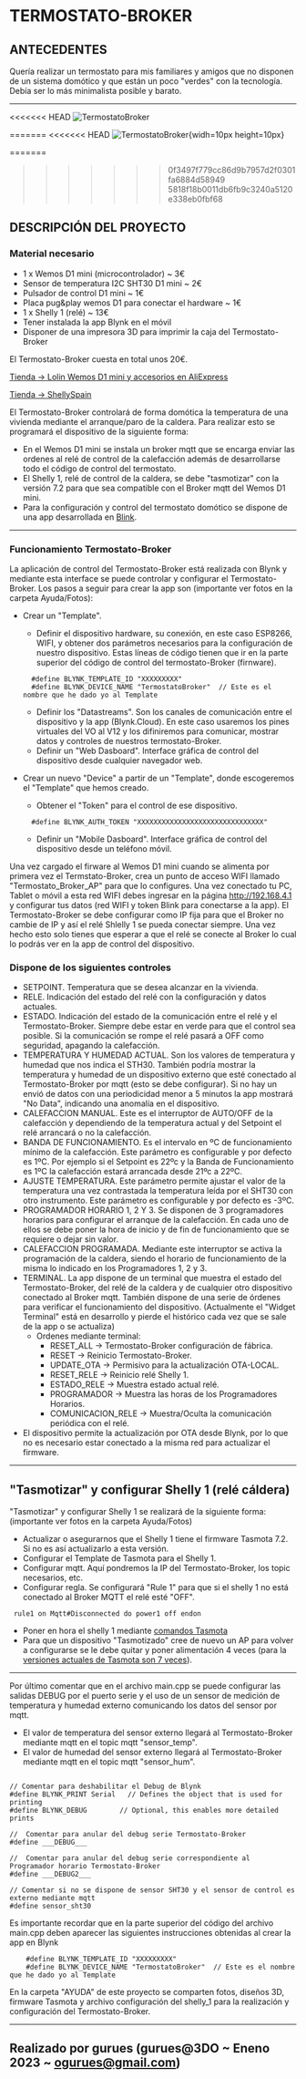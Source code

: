 # TERMOSTATO-BROKER

## ANTECEDENTES

Quería realizar un termostato para mis familiares y amigos que no disponen de un sistema domótico y que están un poco "verdes" con la tecnología. Debía ser lo más minimalista posible y barato.
___

<<<<<<< HEAD
![TermostatoBroker](/Ayuda/Fotos/TermostatoBroker.jpg)

=======
<<<<<<< HEAD
![TermostatoBroker](/Ayuda/Fotos/TermostatoBroker.jpg){widh=10px height=10px}

=======
>>>>>>> 0f3497f779cc86d9b7957d2f0301fa6884d58949
>>>>>>> 5818f18b0011db6fb9c3240a5120e338eb0fbf68
## DESCRIPCIÓN DEL PROYECTO

### Material necesario

* 1 x Wemos D1 mini (microcontrolador) ~ 3€
* Sensor de temperatura I2C SHT30 D1 mini ~ 2€
* Pulsador de control D1 mini ~ 1€
* Placa pug&play wemos D1 para conectar el hardware ~ 1€
* 1 x Shelly 1 (relé) ~ 13€
* Tener instalada la app Blynk en el móvil
* Disponer de una impresora 3D para imprimir la caja del Termostato-Broker

El Termostato-Broker cuesta en total unos 20€.

[Tienda -> Lolin Wemos D1 mini y accesorios en AliExpress](https://lolin.es.aliexpress.com/store/1331105?spm=a2g0o.detail.100005.1.593228ebGFeWij)

[Tienda -> ShellySpain](https://shellyspain.com/rele-shelly-1.html)

El Termostato-Broker controlará de forma domótica la temperatura de una vivienda mediante el arranque/paro de la caldera. Para realizar esto se programará el dispositivo de la siguiente forma:

* En el Wemos D1 mini se instala un broker mqtt que se encarga enviar las ordenes al relé de control de la calefacción además de desarrollarse todo el código de control del termostato.
* El Shelly 1, relé de control de la caldera, se debe "tasmotizar" con la versión 7.2 para que sea compatible con el Broker mqtt del Wemos D1 mini.
* Para la configuración y control del termostato domótico se dispone de una app desarrollada en [Blink](https://blynk.io/).

___

### Funcionamiento Termostato-Broker

La aplicación de control del Termostato-Broker está realizada con Blynk y mediante esta interface se puede controlar y configurar el Termostato-Broker. Los pasos a seguir para crear la app son (importante ver fotos en la carpeta Ayuda/Fotos):

* Crear un "Template".
  
  * Definir el dispositivo hardware, su conexión, en este caso ESP8266, WIFI, y obtener dos parámetros necesarios para la configuración
    de nuestro dispositivo.
    Estas líneas de código tienen que ir en la parte superior del código de control del termostato-Broker (firnware).

  ```Arduino
    #define BLYNK_TEMPLATE_ID "XXXXXXXXX"
    #define BLYNK_DEVICE_NAME "TermostatoBroker"  // Este es el nombre que he dado yo al Template
  ```

  * Definir los "Datastreams". Son los canales de comunicación entre el dispositivo y la app (Blynk.Cloud).
    En este caso usaremos los pines virtuales del VO al V12 y los difiniremos para comunicar, mostrar datos y controles de
    nuestros termostato-Broker.
  * Definir un "Web Dasboard". Interface gráfica de control del dispositivo desde cualquier navegador web.
  
* Crear un nuevo "Device" a partir de un "Template", donde escogeremos el "Template" que hemos creado.
  * Obtener el "Token" para el control de ese dispositivo.

  ```Arduino
    #define BLYNK_AUTH_TOKEN "XXXXXXXXXXXXXXXXXXXXXXXXXXXXXXX"  
  ```

  * Definir un "Mobile Dasboard". Interface gráfica de control del dispositivo desde un teléfono móvil.

Una vez cargado el firware al Wemos D1 mini cuando se alimenta por primera vez el Termstato-Broker, crea un punto de acceso WIFI llamado "Termostato_Broker_AP" para que lo configures. Una vez conectado tu PC, Tablet o móvil a esta red WIFI debes ingresar en la página <http://192.168.4.1> y configurar tus datos (red WIFI y token Blink para conectarse a la app). El Termostato-Broker se debe configurar como IP fija para que el Broker no cambie de IP y así el relé Shlelly 1 se pueda conectar siempre. Una vez hecho esto solo tienes que esperar a que el relé se conecte al Broker lo cual lo podrás ver en la app de control del dispositivo.

### Dispone de los siguientes controles

* SETPOINT. Temperatura que se desea alcanzar en la vivienda.
* RELE. Indicación del estado del relé con la configuración y datos actuales.
* ESTADO. Indicación del estado de la comunicación entre el relé y el Termostato-Broker. Siempre debe estar en verde para que el control
  sea posible. Si la comunicación se rompe el relé pasará a OFF como seguridad, apagando la calefacción.
* TEMPERATURA Y HUMEDAD ACTUAL. Son los valores de temperatura y humedad que nos indica el STH30. También podría mostrar la temperatura
  y humedad de un dispositivo externo que esté conectado al Termostato-Broker por mqtt (esto se debe configurar). Si no hay un envió de
  datos con una periodicidad menor a 5 minutos la app mostrará "No Data", indicando una anomalía en el dispositivo.
* CALEFACCION MANUAL. Este es el interruptor de AUTO/OFF de la calefacción y dependiendo de la temperatura actual y del Setpoint el relé
  arrancará o no la calefacción.
* BANDA DE FUNCIONAMIENTO. Es el intervalo en ºC de funcionamiento mínimo de la calefacción. Este parámetro es configurable y por
  defecto es 1ºC. Por ejemplo si el Setpoint es 22ºc y la Banda de Funcionamiento es 1ºC la calefacción estará arrancada desde 21ºc a
  22ºC.
* AJUSTE TEMPERATURA. Este parámetro permite ajustar el valor de la temperatura una vez contrastada la temperatura leída por el SHT30
  con otro instrumento. Este parámetro es configurable y por defecto es -3ºC.
* PROGRAMADOR HORARIO 1, 2 Y 3. Se disponen de 3 programadores horarios para configurar el arranque de la calefacción. En cada uno de
  ellos se debe poner la hora de inicio y de fin de funcionamiento que se requiere o dejar sin valor.
* CALEFACCION PROGRAMADA. Mediante este interruptor se activa la programación de la caldera, siendo el horario de funcionamiento de la
  misma lo indicado en los Programadores 1, 2 y 3.
* TERMINAL. La app dispone de un terminal que muestra el estado del Termostato-Broker, del relé de la caldera y de cualquier otro
  dispositivo conectado al Broker mqtt. También dispone de una serie de órdenes para verificar el funcionamiento del dispositivo.
   (Actualmente el "Widget Terminal" está en desarrollo y pierde el histórico cada vez que se sale de la app o se actualiza)
  * Ordenes mediante terminal:
    * RESET_ALL -> Termostato-Broker configuración de fábrica.
    * RESET -> Reinicio Termostato-Broker.
    * UPDATE_OTA -> Permisivo para la actualización OTA-LOCAL.
    * RESET_RELE -> Reinicio relé Shelly 1.
    * ESTADO_RELE -> Muestra estado actual relé.
    * PROGRAMADOR -> Muestra las horas de los Programadores Horarios.
    * COMUNICACION_RELE -> Muestra/Oculta la comunicación periódica con el relé.
* El dispositivo permite la actualización por OTA desde Blynk, por lo que no es necesario estar conectado a la misma red para actualizar
  el firmware.

___

## "Tasmotizar" y configurar Shelly 1 (relé cáldera)

"Tasmotizar" y configurar Shelly 1 se realizará de la siguiente forma:  (importante ver fotos en la carpeta Ayuda/Fotos)

* Actualizar o asegurarnos que el Shelly 1 tiene el firmware Tasmota 7.2. Si no es así actualizarlo a esta versión.
* Configurar el Template de Tasmota para el Shelly 1.
* Configurar mqtt. Aquí pondremos la IP del Termostato-Broker, los topic necesarios, etc.
* Configurar regla. Se configurará "Rule 1" para que si el shelly 1 no está conectado al Broker MQTT el relé esté "OFF".

```Arduino
 rule1 on Mqtt#Disconnected do power1 off endon 
```

* Poner en hora el shelly 1 mediante [comandos Tasmota](https://domotuto.com/comandos-para-introducir-en-tasmota-por-consola/)
* Para que un dispositivo "Tasmotizado" cree de nuevo un AP para volver a configurarse se le debe quitar y poner alimentación 4 veces (para la [versiones actuales de Tasmota son 7 veces](https://tasmota.github.io/docs/Device-Recovery/#program-memory)).

___

Por último comentar que en el archivo main.cpp se puede configurar las salidas DEBUG por el puerto serie y el uso de un sensor de medición de temperatura y humedad externo comunicando los datos del sensor por mqtt.

* El valor de temperatura del sensor externo llegará al Termostato-Broker mediante mqtt en el topic mqtt "sensor_temp".
* El valor de humedad del sensor externo llegará al Termostato-Broker mediante mqtt en el topic mqtt "sensor_hum".

```Arduino

// Comentar para deshabilitar el Debug de Blynk
#define BLYNK_PRINT Serial   // Defines the object that is used for printing
#define BLYNK_DEBUG        // Optional, this enables more detailed prints

//  Comentar para anular del debug serie Termostato-Broker
#define ___DEBUG___

//  Comentar para anular del debug serie correspondiente al Programador horario Termostato-Broker
#define ___DEBUG2___

// Comentar si no se dispone de sensor SHT30 y el sensor de control es externo mediante mqtt
#define sensor_sht30
```

Es importante recordar que en la parte superior del código del archivo main.cpp deben aparecer las siguientes instrucciones obtenidas al crear la app en Blynk

```Arduino
    #define BLYNK_TEMPLATE_ID "XXXXXXXXX"
    #define BLYNK_DEVICE_NAME "TermostatoBroker"  // Este es el nombre que he dado yo al Template
```

En la carpeta "AYUDA" de este proyecto se comparten fotos, diseños 3D, firmware Tasmota y archivo configuración del shelly_1 para la realización y configuración del Termostato-Broker.
___

## Realizado por gurues (gurues@3DO ~ Eneno 2023 ~ ogurues@gmail.com)
